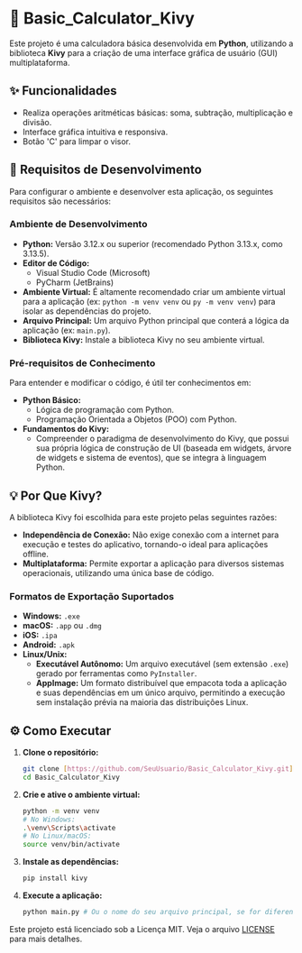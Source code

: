 # 🧮 Basic_Calculator_Kivy

Este projeto é uma calculadora básica desenvolvida em **Python**, utilizando a biblioteca **Kivy** para a criação de uma interface gráfica de usuário (GUI) multiplataforma.

## ✨ Funcionalidades

* Realiza operações aritméticas básicas: soma, subtração, multiplicação e divisão.
* Interface gráfica intuitiva e responsiva.
* Botão 'C' para limpar o visor.

## 🚀 Requisitos de Desenvolvimento

Para configurar o ambiente e desenvolver esta aplicação, os seguintes requisitos são necessários:

### Ambiente de Desenvolvimento

* **Python:** Versão 3.12.x ou superior (recomendado Python 3.13.x, como 3.13.5).
* **Editor de Código:**
    * Visual Studio Code (Microsoft)
    * PyCharm (JetBrains)
* **Ambiente Virtual:** É altamente recomendado criar um ambiente virtual para a aplicação (ex: `python -m venv venv` ou `py -m venv venv`) para isolar as dependências do projeto.
* **Arquivo Principal:** Um arquivo Python principal que conterá a lógica da aplicação (ex: `main.py`).
* **Biblioteca Kivy:** Instale a biblioteca Kivy no seu ambiente virtual.

### Pré-requisitos de Conhecimento

Para entender e modificar o código, é útil ter conhecimentos em:

* **Python Básico:**
    * Lógica de programação com Python.
    * Programação Orientada a Objetos (POO) com Python.
* **Fundamentos do Kivy:**
    * Compreender o paradigma de desenvolvimento do Kivy, que possui sua própria lógica de construção de UI (baseada em widgets, árvore de widgets e sistema de eventos), que se integra à linguagem Python.

## 💡 Por Que Kivy?

A biblioteca Kivy foi escolhida para este projeto pelas seguintes razões:

* **Independência de Conexão:** Não exige conexão com a internet para execução e testes do aplicativo, tornando-o ideal para aplicações offline.
* **Multiplataforma:** Permite exportar a aplicação para diversos sistemas operacionais, utilizando uma única base de código.

### Formatos de Exportação Suportados

* **Windows:** `.exe`
* **macOS:** `.app` ou `.dmg`
* **iOS:** `.ipa`
* **Android:** `.apk`
* **Linux/Unix:**
    * **Executável Autônomo:** Um arquivo executável (sem extensão `.exe`) gerado por ferramentas como `PyInstaller`.
    * **AppImage:** Um formato distribuível que empacota toda a aplicação e suas dependências em um único arquivo, permitindo a execução sem instalação prévia na maioria das distribuições Linux.

## ⚙️ Como Executar

1.  **Clone o repositório:**
    ```bash
    git clone [https://github.com/SeuUsuario/Basic_Calculator_Kivy.git](https://github.com/SeuUsuario/Basic_Calculator_Kivy.git) # Substitua pelo link do seu repositório
    cd Basic_Calculator_Kivy
    ```
2.  **Crie e ative o ambiente virtual:**
    ```bash
    python -m venv venv
    # No Windows:
    .\venv\Scripts\activate
    # No Linux/macOS:
    source venv/bin/activate
    ```
3.  **Instale as dependências:**
    ```bash
    pip install kivy
    ```
4.  **Execute a aplicação:**
    ```bash
    python main.py # Ou o nome do seu arquivo principal, se for diferente
    ```

Este projeto está licenciado sob a Licença MIT. Veja o arquivo [LICENSE](LICENSE) para mais detalhes.
